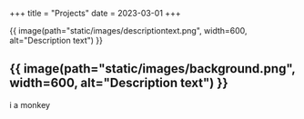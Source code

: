 +++
title = "Projects"
date = 2023-03-01
+++

{{ image(path="static/images/descriptiontext.png", width=600, alt="Description text") }}

{{ image(path="static/images/background.png", width=600, alt="Description text") }}
---
i a monkey